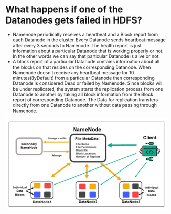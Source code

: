 # What happens if one of the Datanodes gets failed in HDFS?
* Namenode periodically receives a heartbeat and a Block report from each Datanode in the cluster. Every Datanode sends heartbeat message after every 3 seconds to Namenode. 
The health report is just information about a particular Datanode that is working properly or not. In the other words we can say that particular Datanode is alive or not. 
* A block report of a particular Datanode contains information about all the blocks on that resides on the corresponding Datanode. 
When Namenode doesn’t receive any heartbeat message for 10 minutes(ByDefault) from a particular Datanode then corresponding Datanode is considered Dead or failed by Namenode. 
Since blocks will be under replicated, the system starts the replication process from one Datanode to another by taking all block information from the Block report of corresponding Datanode. 
The Data for replication transfers directly from one Datanode to another without data passing through Namenode.



![img.png](img.png)
